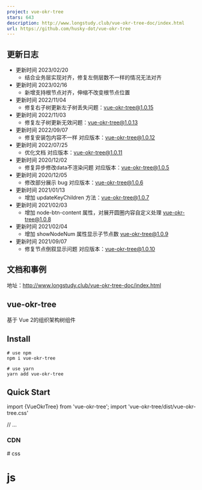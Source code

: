 ```yaml
---
project: vue-okr-tree
stars: 643
description: http://www.longstudy.club/vue-okr-tree-doc/index.html
url: https://github.com/husky-dot/vue-okr-tree
---
```


更新日志
----

-   更新时间 2023/02/20
    -   结合业务层实现对齐，修复左侧层数不一样的情况无法对齐
-   更新时间 2023/02/16
    -   新增支持根节点对齐，伸缩不改变根节点位置
-   更新时间 2022/11/04
    -   修复右子树更新左子树丢失问题：vue-okr-tree@1.0.15
-   更新时间 2022/11/03
    -   修复左子树更新无效问题：vue-okr-tree@1.0.13
-   更新时间 2022/09/07
    -   修复安装包内容不一样 对应版本：vue-okr-tree@1.0.12
-   更新时间 2022/07/25
    -   优化文档 对应版本：vue-okr-tree@1.0.11
-   更新时间 2020/12/02
    -   修复异步修改data不渲染问题 对应版本：vue-okr-tree@1.0.5
-   更新时间 2020/12/05
    -   修改部分展示 bug 对应版本：vue-okr-tree@1.0.6
-   更新时间 2021/01/13
    -   增加 updateKeyChildren 方法：vue-okr-tree@1.0.7
-   更新时间 2021/02/03
    -   增加 node-btn-content 属性，对展开圆圈内容自定义处理 vue-okr-tree@1.0.8
-   更新时间 2021/02/04
    -   增加 showNodeNum 属性显示子节点数 vue-okr-tree@1.0.9
-   更新时间 2021/09/07
    -   修复节点倒叙显示问题 对应版本：vue-okr-tree@1.0.10

文档和事例
-----

地址：http://www.longstudy.club/vue-okr-tree-doc/index.html

vue-okr-tree
------------

基于 Vue 2的组织架构树组件

Install
-------

```
# use npm
npm i vue-okr-tree

# use yarn
yarn add vue-okr-tree
```

Quick Start
-----------

import {VueOkrTree} from 'vue-okr-tree';
import 'vue-okr-tree/dist/vue-okr-tree.css'

// ...

### CDN

\# css
<link href\="http://qjge81f6q.hd-bkt.clouddn.com/vue-okr-tree.css"\>

# js
<script src\="http://qjge81f6q.hd-bkt.clouddn.com/vue-okr-tree.umd.min.js"\></script\>

API
---

#### Attributes

参数

说明

类型

可选值

默认值

data

展示数据

array

—

—

direction

树的展开方向

String

horizontal / vertical

vertical

onlyBothTree

子树在根节点左右两边展开，该模式只有在 direction 为 horizontal 有效，且必须提供 leftData 数据

Boolean

—

false

leftData

展示左子数的数据，该属性于在 onlyBothTree 模式启用

array

—

—

label-width

节点的宽度，默认为自动宽度。如果 label-width 为 number 类型，单位 px；如果 label-width 为 string 类型，则这个宽度会设置为 节点 的 style.width 的值，节点的宽度会受控于外部样式

string/number

—

—

label-height

节点的高度，默认为自动高度。如果 label-height 为 number 类型，单位 px；如果 label-height 为 string 类型，则这个高度会设置为 节点 的 style.height 的值，节点的高度会受控于外部样式

string/number

—

—

label-class-name

节点 className 的回调方法，也可以使用字符串为所有的节点设置一个固定的 className

Function(node)/String

—

—

current-lable-class-name

当前选中节点的样式

Function(node)/String

—

—

show-collapsable

节点是否可被展开

Boolean

—

false

show-node-num

显示子节点数

Boolean

—

false

default-expand-all

是否默认展开所有节点，该参数只有在 show-collapsable 为 true 时有效

Boolean

—

false

render-content

树节点的内容区的渲染 Function

Function(h, node)

—

—

node-btn-content

展开的按钮内容渲染 Function

Function(h, node)

—

—

props

配置选项，具体看下表

object

—

—

node-key

每个树节点用来作为唯一标识的属性，整棵树应该是唯一的

String

—

—

default-expanded-keys

默认展开的节点的 key 的数组(需要注意的是，此时必须设置node-key，其值为节点数据中的一个字段名，该字段在整棵树中是唯一的。)

array

—

—

filter-node-method

对树节点进行筛选时执行的方法，返回 true 表示这个节点可以显示，返回 false 则表示这个节点会被隐藏

Function(value, data, node)

—

—

aniamte

是否开启节点展开的过渡动画

Boolean

—

false

animate-name

过渡动画名称，支持动画类型有 okr-fade-in-linear/okr-fade-in/okr-zoom-in-center/okr-zoom-in-top/okr-zoom-in-bottom

String

—

okr-zoom-in-center

#### props

参数

说明

类型

可选值

默认值

label

指定节点标签为节点对象的某个属性值

string, function(data, node)

—

—

children

指定节点标签为节点对象的某个属性值

string

—

—

#### Events

事件名称

说明

回调参数

node-click

节点被点击时的回调

共三个参数，依次为：传递给 data 属性的数组中该节点所对应的对象、节点对应的 Node、节点组件本身。

node-expand

节点被展开时触发的事件

共三个参数，依次为：传递给 data 属性的数组中该节点所对应的对象、节点对应的 Node、节点组件本身

node-collapse

节点被关闭时触发的事件

共三个参数，依次为：传递给 data 属性的数组中该节点所对应的对象、节点对应的 Node、节点组件本身

node-contextmenu

当某一节点被鼠标右键点击时会触发该事件

共四个参数，依次为：event、传递给 data 属性的数组中该节点所对应的对象、节点对应的 Node、节点组件本身。

#### 方法

方法名

说明

回调参数

filter

对树节点进行筛选操作

接收一个任意类型的参数，该参数会在 filter-node-method 中作为第一个参数

updateKeyChildren

通过 keys 设置节点子元素，使用此方法必须设置 node-key 属性

(key, data) 接收两个参数，1. 节点 key 2. 节点数据的数组

getNode

根据 data 或者 key 拿到 Tree 组件中的 node,使用此方法必须设置 node-key 属性

(data) 要获得 node 的 key 或者 data

setCurrentNode

通过 node 设置某个节点的当前选中状态，使用此方法必须设置 node-key 属性

(node) 待被选节点的 node

setCurrentKey

通过 key 设置某个节点的当前选中状态，使用此方法必须设置 node-key 属性

(key) 待被选节点的 key，若为 null 则取消当前高亮的节点

getCurrentKey

获取当前被选中节点的 key，使用此方法必须设置 node-key 属性，若没有节点被选中则返回 null

—

getCurrentNode

获取当前被选中节点的 data，若没有节点被选中则返回 null

—

remove

删除 Tree 中的一个节点，使用此方法必须设置 node-key 属性

(data) 要删除的节点的 id 或者 data 或者 node

append

为 Tree 中的一个节点追加一个子节点

(data, parentNode) 接收两个参数，1. 要追加的子节点的 data 2. 子节点的 parent 的 data、key 或者 node

insertBefore

为 Tree 的一个节点的前面增加一个节点

(data, refNode) 接收两个参数，1. 要增加的节点的 data 2. 要增加的节点的后一个节点的 data、key 或者 node

insertAfter

为 Tree 的一个节点的后面增加一个节点

(data, refNode) 接收两个参数，1. 要增加的节点的 data 2. 要增加的节点的前一个节点的 data、key 或者 node

浏览器支持情况
-------

Modern browsers and Internet Explorer 10+.

License
-------

MIT

作品展示
----
